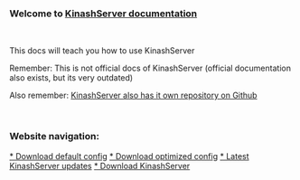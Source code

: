 <link href="./assets/customcss.css" rel="stylesheet">
<script type="text/javascript" src="./assets/js.js"></script>
<h3>Welcome to <a href="https://github.com/KinashServer/KinashServer">KinashServer documentation</a></h3>
<br>
<p>This docs will teach you how to use KinashServer</p>
<p>Remember: This is not official docs of KinashServer (official documentation also exists, but its very outdated)</p>
<p>Also remember: <a href="https://github.com/KinashServer/KinashServer">KinashServer also has it own repository on Github</a></p>
<br>
<h3>Website navigation: </h3>
<div class="nav">
    <a href="./download/warning.html">* Download default config</a>
    <a href="./download/warning1.html">* Download optimized config</a> <!-- only if u have potato pc --!>
    <a href="https://github.com/KinashServer/KinashServer/releases/">* Latest KinashServer updates</a>
    <a href="https://github.com/KinashServer/KinashServer/releases/">* Download KinashServer</a>
</div>
<script type="text/javascript">
    brrer(15);
</script>